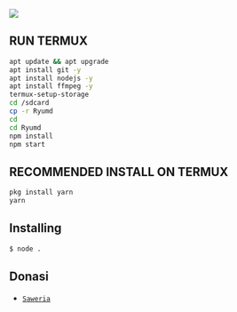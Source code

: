 <p align="center">
	<img src="https://i.postimg.cc/Pq3snXSx/IMG-20220915-085943.jpg" style="margin-left: auto;margin-right: auto;display: block;">
</p>

## RUN TERMUX

```bash
apt update && apt upgrade
apt install git -y
apt install nodejs -y
apt install ffmpeg -y
termux-setup-storage
cd /sdcard
cp -r Ryumd
cd
cd Ryumd
npm install
npm start
```

## RECOMMENDED INSTALL ON TERMUX

```bash
pkg install yarn
yarn
```

## Installing
```bash
$ node .
```


## Donasi
* [`Saweria`](https://saweria.co/IhsanNurohman) 

